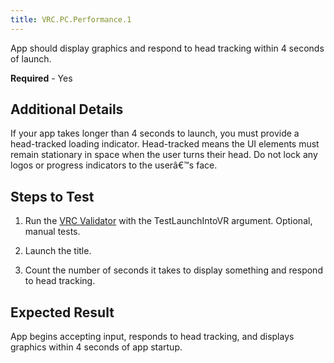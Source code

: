 ```yaml
---
title: VRC.PC.Performance.1
---
```

App should display graphics and respond to head tracking within 4 seconds of launch.

**Required** - Yes

## Additional Details

If your app takes longer than 4 seconds to launch, you must provide a head-tracked loading indicator. Head-tracked means the UI elements must remain stationary in space when the user turns their head. Do not lock any logos or progress indicators to the userâ€™s face.

## Steps to Test

1. Run the [VRC Validator](/documentation/pcsdk/latest/concepts/dg-vrcvalidator/) with the TestLaunchIntoVR argument.
Optional, manual tests.

1. Launch the title.
2. Count the number of seconds it takes to display something and respond to head tracking.
## Expected Result

App begins accepting input, responds to head tracking, and displays graphics within 4 seconds of app startup. 

